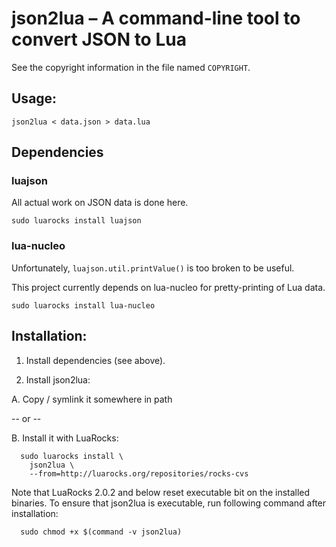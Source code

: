 json2lua – A command-line tool to convert JSON to Lua
=====================================================

See the copyright information in the file named `COPYRIGHT`.

Usage:
------

`json2lua < data.json > data.lua`

Dependencies
------------

### luajson

All actual work on JSON data is done here.

    sudo luarocks install luajson

### lua-nucleo

Unfortunately, `luajson.util.printValue()` is too broken to be useful.

This project currently depends on lua-nucleo
for pretty-printing of Lua data.

    sudo luarocks install lua-nucleo 

Installation:
-------------

1. Install dependencies (see above).

2. Install json2lua:

  A. Copy / symlink it somewhere in path
  
  -- or --
  
  B. Install it with LuaRocks:
  
      sudo luarocks install \
        json2lua \
        --from=http://luarocks.org/repositories/rocks-cvs
  
  Note that LuaRocks 2.0.2 and below reset executable bit
  on the installed binaries. To ensure that json2lua is executable,
  run following command after installation:
  
      sudo chmod +x $(command -v json2lua)
